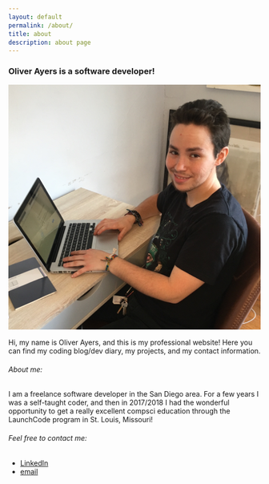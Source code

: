```yaml
---
layout: default
permalink: /about/
title: about
description: about page
---
```


### Oliver Ayers is a software developer!

![Oliver at his desk](https://github.com/oliverandcode/oliverandcode.github.io/blob/master/assets/images/oliver-at-desk.jpg)

Hi, my name is Oliver Ayers, and this is my professional website! Here you can find my coding blog/dev diary, my projects, and my contact information. 

###### About me:
I am a freelance software developer in the San Diego area. For a few years I was a self-taught coder, and then in 2017/2018 I had the wonderful opportunity to get a really excellent compsci education through the LaunchCode program in St. Louis, Missouri!

###### Feel free to contact me:
* [LinkedIn](https://www.linkedin.com/in/oliver-ayers-090870a3/)
* [email](mailto:oliverdayers@gmail.com)
